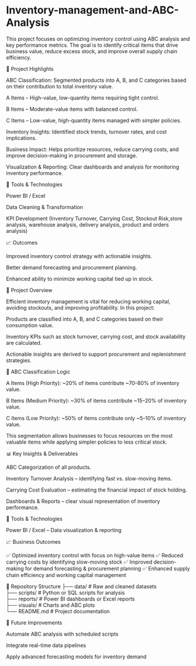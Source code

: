 # Inventory-management-and-ABC-Analysis

This project focuses on optimizing inventory control using ABC analysis and key performance metrics. The goal is to identify critical items that drive business value, reduce excess stock, and improve overall supply chain efficiency.

🔹 Project Highlights

ABC Classification: Segmented products into A, B, and C categories based on their contribution to total inventory value.

A Items – High-value, low-quantity items requiring tight control.

B Items – Moderate-value items with balanced control.

C Items – Low-value, high-quantity items managed with simpler policies.

Inventory Insights: Identified stock trends, turnover rates, and cost implications.

Business Impact: Helps prioritize resources, reduce carrying costs, and improve decision-making in procurement and storage.

Visualization & Reporting: Clear dashboards and analysis for monitoring inventory performance.

🔧 Tools & Technologies

Power BI / Excel 

Data Cleaning & Transformation

KPI Development (Inventory Turnover, Carrying Cost, Stockout Risk,store analysis, warehouse analysis, delivery analysis, product and orders analysis)

📈 Outcomes

Improved inventory control strategy with actionable insights.

Better demand forecasting and procurement planning.

Enhanced ability to minimize working capital tied up in stock.


🚀 Project Overview

Efficient inventory management is vital for reducing working capital, avoiding stockouts, and improving profitability. In this project:

Products are classified into A, B, and C categories based on their consumption value.

Inventory KPIs such as stock turnover, carrying cost, and stock availability are calculated.

Actionable insights are derived to support procurement and replenishment strategies.

🔹 ABC Classification Logic

A Items (High Priority): ~20% of items contribute ~70–80% of inventory value.

B Items (Medium Priority): ~30% of items contribute ~15–20% of inventory value.

C Items (Low Priority): ~50% of items contribute only ~5–10% of inventory value.

This segmentation allows businesses to focus resources on the most valuable items while applying simpler policies to less critical stock.

📊 Key Insights & Deliverables

ABC Categorization of all products.

Inventory Turnover Analysis – identifying fast vs. slow-moving items.

Carrying Cost Evaluation – estimating the financial impact of stock holding.

Dashboards & Reports – clear visual representation of inventory performance.

🔧 Tools & Technologies

Power BI / Excel – Data visualization & reporting

📈 Business Outcomes

✅ Optimized inventory control with focus on high-value items
✅ Reduced carrying costs by identifying slow-moving stock
✅ Improved decision-making for demand forecasting & procurement planning
✅ Enhanced supply chain efficiency and working capital management

📂 Repository Structure
├── data/                # Raw and cleaned datasets  
├── scripts/             # Python or SQL scripts for analysis  
├── reports/             # Power BI dashboards or Excel reports  
├── visuals/             # Charts and ABC plots  
└── README.md            # Project documentation  




📌 Future Improvements

Automate ABC analysis with scheduled scripts

Integrate real-time data pipelines

Apply advanced forecasting models for inventory demand
